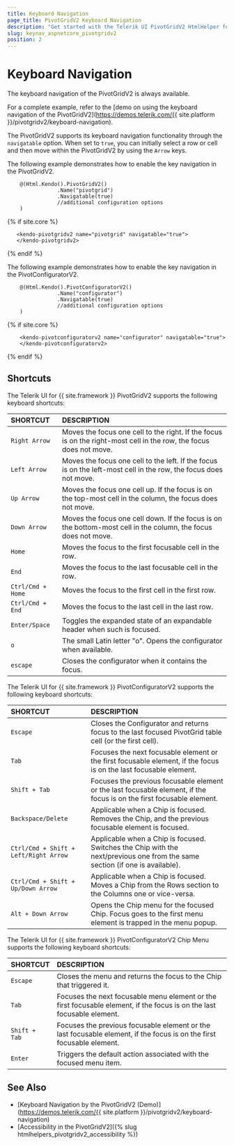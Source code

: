 ```yaml
---
title: Keyboard Navigation
page_title: PivotGridV2 Keyboard Navigation
description: "Get started with the Telerik UI PivotGridV2 HtmlHelper for {{ site.framework }} and and learn about the accessibility support it provides through its keyboard navigation functionality."
slug: keynav_aspnetcore_pivotgridv2
position: 2
---
```


# Keyboard Navigation

The keyboard navigation of the PivotGridV2 is always available.

For a complete example, refer to the [demo on using the keyboard navigation of the PivotGridV2](https://demos.telerik.com/{{ site.platform }}/pivotgridv2/keyboard-navigation).

The PivotGridV2 supports its keyboard navigation functionality through the `navigatable` option. When set to `true`, you can initially select a row or cell and then move within the PivotGridV2 by using the `Arrow` keys.

The following example demonstrates how to enable the key navigation in the PivotGridV2.

```HtmlHelper
    @(Html.Kendo().PivotGridV2()
                .Name("pivotgrid")
                .Navigatable(true)
                //additional configuration options
    )
```
{% if site.core %}
```TagHelper
   <kendo-pivotgridv2 name="pivotgrid" navigatable="true">
   </kendo-pivotgridv2>
```
{% endif %}

The following example demonstrates how to enable the key navigation in the PivotConfiguratorV2.

```HtmlHelper
    @(Html.Kendo().PivotConfiguratorV2()
                .Name("configurator")
                .Navigatable(true)
                //additional configuration options
    )
```
{% if site.core %}
```TagHelper
    <kendo-pivotconfiguratorv2 name="configurator" navigatable="true">
    </kendo-pivotconfiguratorv2>
```
{% endif %}
## Shortcuts

The Telerik UI for {{ site.framework }} PivotGridV2 supports the following keyboard shortcuts:

| SHORTCUT			  | DESCRIPTION				                                                                                            |
|:---                 |:---                                                                                                                 |
| `Right Arrow`       | Moves the focus one cell to the right. If the focus is on the right-most cell in the row, the focus does not move.  |
| `Left Arrow`        | Moves the focus one cell to the left. If the focus is on the left-most cell in the row, the focus does not move.    |
| `Up Arrow`          | Moves the focus one cell up. If the focus is on the top-most cell in the column, the focus does not move.           |
| `Down Arrow`        | Moves the focus one cell down. If the focus is on the bottom-most cell in the column, the focus does not move.      |
| `Home`              | Moves the focus to the first focusable cell in the row.                                                             |
| `End`               | Moves the focus to the last focusable cell in the row.                                                              |
| `Ctrl/Cmd + Home`   | Moves the focus to the first cell in the first row.                                                                 |
| `Ctrl/Cmd + End`    | Moves the focus to the last cell in the last row.                                                                   |
| `Enter/Space`       | Toggles the expanded state of an expandable header when such is focused.                                            |
| `o`                 | The small Latin letter "o". Opens the configurator when available.                                                  |
| `escape`            | Closes the configurator when it contains the focus.                                                                 |

The Telerik UI for {{ site.framework }} PivotConfiguratorV2 supports the following keyboard shortcuts:

| SHORTCUT			  | DESCRIPTION				                                                                                                         |
|:---                 |:---                                                                                                                              |
| `Escape`            | Closes the Configurator and returns focus to the last focused PivotGrid table cell (or the first cell).                          |
| `Tab`               | Focuses the next focusable element or the first focusable element, if the focus is on the last focusable element.                |
| `Shift + Tab`       | Focuses the previous focusable element or the last focusable element, if the focus is on the first focusable element.            |
| `Backspace/Delete`  | Applicable when a Chip is focused. Removes the Chip, and the previous focusable element is focused.                              |
| `Ctrl/Cmd + Shift + Left/Right Arrow`  | Applicable when a Chip is focused. Switches the Chip with the next/previous one from the same section (if one is available). |
| `Ctrl/Cmd + Shift + Up/Down Arrow`     | Applicable when a Chip is focused. Moves a Chip from the Rows section to the Columns one or vice-versa.       |
| `Alt + Down Arrow`                     | Opens the Chip menu for the focused Chip. Focus goes to the first menu element is trapped in the menu popup.  |

The Telerik UI for {{ site.framework }} PivotConfiguratorV2 Chip Menu supports the following keyboard shortcuts:

| SHORTCUT			  | DESCRIPTION				                                                                                                    |
|:---                 |:---                                                                                                                         |
| `Escape`            | Closes the menu and returns the focus to the Chip that triggered it.                                                        |
| `Tab`               | Focuses the next focusable menu element or the first focusable element, if the focus is on the last focusable element.      |
| `Shift + Tab`       | Focuses the previous focusable element or the last focusable element, if the focus is on the first focusable element.       |
| `Enter`             | Triggers the default action associated with the focused menu item.                                                          |

## See Also

* [Keyboard Navigation by the PivotGridV2 (Demo)](https://demos.telerik.com/{{ site.platform }}/pivotgridv2/keyboard-navigation)
* [Accessibility in the PivotGridV2]({% slug htmlhelpers_pivotgridv2_accessibility %})
